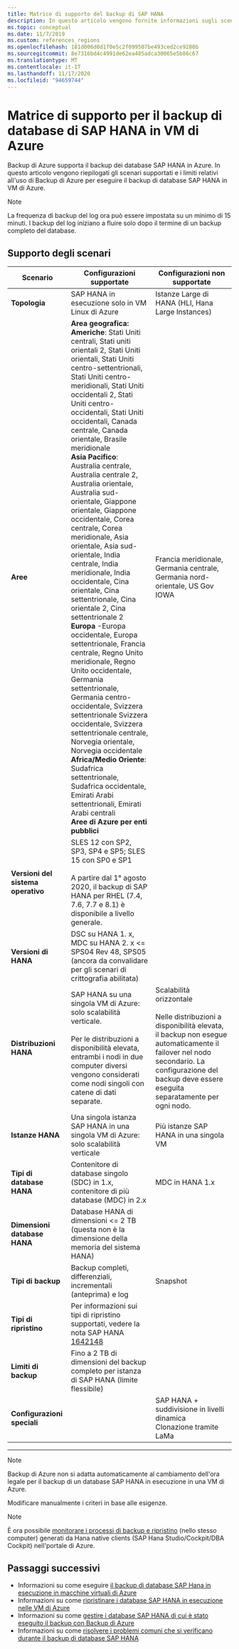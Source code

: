 ```yaml
---
title: Matrice di supporto del backup di SAP HANA
description: In questo articolo vengono fornite informazioni sugli scenari e le limitazioni supportati quando si usa backup di Azure per eseguire il backup dei database SAP HANA nelle VM di Azure.
ms.topic: conceptual
ms.date: 11/7/2019
ms.custom: references_regions
ms.openlocfilehash: 181d006d0d1f0e5c2f099507be493ced2ce9280b
ms.sourcegitcommit: 8e7316bd4c4991de62ea485adca30065e5b86c67
ms.translationtype: MT
ms.contentlocale: it-IT
ms.lasthandoff: 11/17/2020
ms.locfileid: "94659744"
---
```

# <a name="support-matrix-for-backup-of-sap-hana-databases-on-azure-vms"></a>Matrice di supporto per il backup di database di SAP HANA in VM di Azure

Backup di Azure supporta il backup dei database SAP HANA in Azure. In questo articolo vengono riepilogati gli scenari supportati e i limiti relativi all'uso di Backup di Azure per eseguire il backup di database SAP HANA in VM di Azure.

> [!NOTE]
> La frequenza di backup del log ora può essere impostata su un minimo di 15 minuti. I backup del log iniziano a fluire solo dopo il termine di un backup completo del database.

## <a name="scenario-support"></a>Supporto degli scenari

| **Scenario**               | **Configurazioni supportate**                                | **Configurazioni non supportate**                              |
| -------------------------- | ------------------------------------------------------------ | ------------------------------------------------------------ |
| **Topologia**               | SAP HANA in esecuzione solo in VM Linux di Azure                    | Istanze Large di HANA (HLI, Hana Large Instances)                                   |
| **Aree**                   | **Area geografica:**<br> **Americhe**: Stati Uniti centrali, Stati uniti orientali 2, Stati Uniti orientali, Stati Uniti centro-settentrionali, Stati Uniti centro-meridionali, Stati Uniti occidentali 2, Stati Uniti centro-occidentali, Stati Uniti occidentali, Canada centrale, Canada orientale, Brasile meridionale <br> **Asia Pacifico**: Australia centrale, Australia centrale 2, Australia orientale, Australia sud-orientale, Giappone orientale, Giappone occidentale, Corea centrale, Corea meridionale, Asia orientale, Asia sud-orientale, India centrale, India meridionale, India occidentale, Cina orientale, Cina settentrionale, Cina orientale 2, Cina settentrionale 2 <br> **Europa** -Europa occidentale, Europa settentrionale, Francia centrale, Regno Unito meridionale, Regno Unito occidentale, Germania settentrionale, Germania centro-occidentale, Svizzera settentrionale Svizzera occidentale, Svizzera settentrionale centrale, Norvegia orientale, Norvegia occidentale <br> **Africa/Medio Oriente**: Sudafrica settentrionale, Sudafrica occidentale, Emirati Arabi settentrionali, Emirati Arabi centrali  <BR>  **Aree di Azure per enti pubblici** | Francia meridionale, Germania centrale, Germania nord-orientale, US Gov IOWA |
| **Versioni del sistema operativo**            | SLES 12 con SP2, SP3, SP4 e SP5; SLES 15 con SP0 e SP1 <br><br>  A partire dal 1° agosto 2020, il backup di SAP HANA per RHEL (7.4, 7.6, 7.7 e 8.1) è disponibile a livello generale.                |                                             |
| **Versioni di HANA**          | DSC su HANA 1. x, MDC su HANA 2. x <= SPS04 Rev 48, SPS05 (ancora da convalidare per gli scenari di crittografia abilitata)      |                                                            |
| **Distribuzioni HANA**       | SAP HANA su una singola VM di Azure: solo scalabilità verticale. <br><br> Per le distribuzioni a disponibilità elevata, entrambi i nodi in due computer diversi vengono considerati come nodi singoli con catene di dati separate.               | Scalabilità orizzontale <br><br> Nelle distribuzioni a disponibilità elevata, il backup non esegue automaticamente il failover nel nodo secondario. La configurazione del backup deve essere eseguita separatamente per ogni nodo.                                           |
| **Istanze HANA**         | Una singola istanza SAP HANA in una singola VM di Azure: solo scalabilità verticale | Più istanze SAP HANA in una singola VM                  |
| **Tipi di database HANA**    | Contenitore di database singolo (SDC) in 1.x, contenitore di più database (MDC) in 2.x | MDC in HANA 1.x                                              |
| **Dimensioni database HANA**     | Database HANA di dimensioni <= 2 TB (questa non è la dimensione della memoria del sistema HANA)               |                                                              |
| **Tipi di backup**           | Backup completi, differenziali, incrementali (anteprima) e log                          |  Snapshot                                       |
| **Tipi di ripristino**          | Per informazioni sui tipi di ripristino supportati, vedere la nota SAP HANA [1642148](https://launchpad.support.sap.com/#/notes/1642148) |                                                              |
| **Limiti di backup**          | Fino a 2 TB di dimensioni del backup completo per istanza di SAP HANA (limite flessibile)         |                                                              |
| **Configurazioni speciali** |                                                              | SAP HANA + suddivisione in livelli dinamica <br>  Clonazione tramite LaMa        |

------

>[!NOTE]
>Backup di Azure non si adatta automaticamente al cambiamento dell'ora legale per il backup di un database SAP HANA in esecuzione in una VM di Azure.
>
>Modificare manualmente i criteri in base alle esigenze.

> [!NOTE]
> È ora possibile [monitorare i processi di backup e ripristino](./sap-hana-db-manage.md#monitor-manual-backup-jobs-in-the-portal) (nello stesso computer) generati da Hana native clients (SAP Hana Studio/Cockpit/DBA Cockpit) nell'portale di Azure.

## <a name="next-steps"></a>Passaggi successivi

* Informazioni su come eseguire [il backup di database SAP Hana in esecuzione in macchine virtuali di Azure](./backup-azure-sap-hana-database.md)
* Informazioni su come [ripristinare i database SAP HANA in esecuzione nelle VM di Azure](./sap-hana-db-restore.md)
* Informazioni su come [gestire i database SAP HANA di cui è stato eseguito il backup con Backup di Azure](sap-hana-db-manage.md)
* Informazioni su come [risolvere i problemi comuni che si verificano durante il backup di database SAP HANA](./backup-azure-sap-hana-database-troubleshoot.md)
